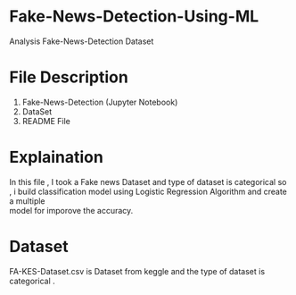 # Fake-News-Detection-Using-ML
 Analysis Fake-News-Detection Dataset
 
 # File Description
  1. Fake-News-Detection (Jupyter Notebook)
  2. DataSet
  3. README File

# Explaination
In this file , I took a Fake news Dataset and type of dataset is categorical so , i build classification model using Logistic Regression Algorithm and create a multiple   
model for imporove the accuracy.

# Dataset
FA-KES-Dataset.csv is Dataset from keggle and the type of dataset is categorical .

